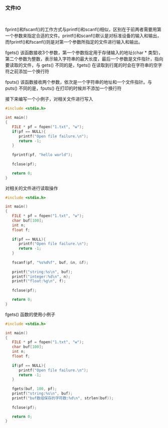 
### 文件IO

<br/>

fprint()和fscanf()的工作方式与printf()和scanf()相似，区别在于前两者需要用第一个参数来指定合适的文件。printf()和scanf()默认是对标准设备的输入和输出，而fprintf()和fscanf()则是对第一个参数所指定的文件进行输入和输出。

fgets() 该函数接收3个参数，第一个参数指定用于存储输入的地址(char * 类型)，第二个参数为整数，表示输入字符串的最大长度，最后一个参数是文件指针，指向要读取的文件，与 gets() 不同的是，fgets() 在读取到行尾的时会在字符串的空字符之前添加一个换行符

fputs() 该函数接收两个参数，依次是一个字符串的地址和一个文件指针。与 puts() 不同的是，fputs() 在打印的时候并不添加一个换行符


接下来编写一个小例子，对相关文件进行写入

```c
#include <stdio.h>

int main()
{
   FILE * pf = fopen("1.txt", "w");
   if(pf == NULL){
      printf("Open file failure.\n");
      return -1;
   }
   
   fprintf(pf, "hello world");
   
   fclose(pf);

   return 0;
}
```

对相关的文件进行读取操作

```c
#include <stdio.h>

int main()
{
   FILE * pf = fopen("1.txt", "w");
   char buf[100];
   int n;
   float f;
   
   if(pf == NULL){
      printf("Open file failure.\n");
      return -1;
   }
   
   fscanf(pf, "%s%d%f", buf, &n, &f);
   
   printf("string:%s\n", buf);
   printf("integer:%d\n", n);
   printf("float:%g\n", f);
   
   fclose(pf);

   return 0;
}
```

fgets() 函数的使用小例子

```c
#include <stdio.h>

int main()
{
   FILE * pf = fopen("1.txt", "w");
   char buf[100];
   int n;
   float f;
   
   if(pf == NULL){
      printf("Open file failure.\n");
      return -1;
   }
   
   fgets(buf, 100, pf);
   printf("string:%s\n", buf);
   printf("buf数组保存的字符数:%d\n", strlen(buf));
   
   fclose(pf);

   return 0;
}
```
